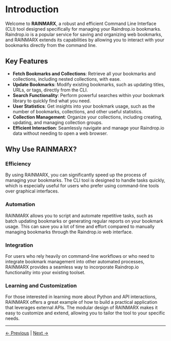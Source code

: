 # Introduction

Welcome to **RAINMARX**, a robust and efficient Command Line Interface (CLI) tool designed specifically for managing your Raindrop.io bookmarks. Raindrop.io is a popular service for saving and organizing web bookmarks, and RAINMARX extends its capabilities by allowing you to interact with your bookmarks directly from the command line.

## Key Features

- **Fetch Bookmarks and Collections**: Retrieve all your bookmarks and collections, including nested collections, with ease.
- **Update Bookmarks**: Modify existing bookmarks, such as updating titles, URLs, or tags, directly from the CLI.
- **Search Functionality**: Perform powerful searches within your bookmark library to quickly find what you need.
- **User Statistics**: Get insights into your bookmark usage, such as the number of bookmarks, collections, and other useful statistics.
- **Collection Management**: Organize your collections, including creating, updating, and managing collection groups.
- **Efficient Interaction**: Seamlessly navigate and manage your Raindrop.io data without needing to open a web browser.

## Why Use RAINMARX?

### Efficiency

By using RAINMARX, you can significantly speed up the process of managing your bookmarks. The CLI tool is designed to handle tasks quickly, which is especially useful for users who prefer using command-line tools over graphical interfaces.

### Automation

RAINMARX allows you to script and automate repetitive tasks, such as batch updating bookmarks or generating regular reports on your bookmark usage. This can save you a lot of time and effort compared to manually managing bookmarks through the Raindrop.io web interface.

### Integration

For users who rely heavily on command-line workflows or who need to integrate bookmark management into other automated processes, RAINMARX provides a seamless way to incorporate Raindrop.io functionality into your existing toolset.

### Learning and Customization

For those interested in learning more about Python and API interactions, RAINMARX offers a great example of how to build a practical application that leverages external APIs. The modular design of RAINMARX makes it easy to customize and extend, allowing you to tailor the tool to your specific needs.



---

[<- Previous](00-TOC.md) | [Next ->](02-Installation.md)
